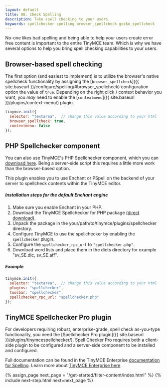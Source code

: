 ```yaml
---
layout: default
title: 08. Check Spelling
description: Take spell checking to your users.
keywords: spellchecker spelling browser_spellcheck gecko_spellcheck
---
```


No-one likes bad spelling and being able to help your users create error free content is important to the entire TinyMCE team. Which is why we have several options to help you bring spell checking capabilities to your users.

## Browser-based spell checking

The first option (and easiest to implement) is to utilize the browser's native spellcheck functionality by assigning the [`browser_spellcheck`]({{ site.baseurl }}/configure/spelling/#browser_spellcheck) configuration option the value of `true`. Depending on the right click / context behavior you want, you *may* need to enable the [`contextmenu`]({{ site.baseurl }}/plugins/context-menu/) plugin.

```js
tinymce.init({
  selector: "textarea",  // change this value according to your html
  browser_spellcheck: true,
  contextmenu: false
});
```

## PHP Spellchecker component

You can also use TinyMCE's PHP Spellchecker component, which you can [download here](http://www.tinymce.com/download). Being a server-side script this requires a little more work than the browser-based option.

This plugin enables you to use Enchant or PSpell on the backend of your server to spellcheck contents within the TinyMCE editor.

##### Installation steps for the default Enchant engine

1. Make sure you enable Enchant in your PHP.
2. Download the TinyMCE Spellchecker for PHP package [(direct download)](http://download.moxiecode.com/spellcheckers/tinymce_spellchecker_php_4.0.zip).
3. Unpack the package in the your/path/to/tinymce/plugins/spellchecker directory.
4. Configure TinyMCE to use the spellchecker by enabling the `spellchecker` plugin.
5. Configure the `spellchecker_rpc_url` to `"spellchecker.php"`.
6. Download word lists and place them in the dicts directory for example "sv_SE.dic, sv_SE.aff".

##### Example

```js
tinymce.init({
  selector: "textarea",  // change this value according to your html
  plugins: "spellchecker",
  toolbar: "spellchecker",
  spellchecker_rpc_url: "spellchecker.php"
});
```

## TinyMCE Spellchecker Pro plugin

For developers requiring robust, enterprise-grade, spell check as-you-type functionality, you need the [Spellchecker Pro plugin]({{ site.baseurl }}/plugins/tinymcespellchecker/). Spell Checker Pro requires both a client-side plugin to be configured and a server-side component to be installed and configured.

Full documentation can be found in the TinyMCE Enterprise [documentation for Spelling](http://docs.ephox.com/display/TinyMCEEnterprise/Spell+Checking). Learn more about [TinyMCE Enterprise here](http://www.tinymce.com/enterprise/).

{% assign_page next_page = "/get-started/filter-content/index.html" %}
{% include next-step.html next=next_page %}

